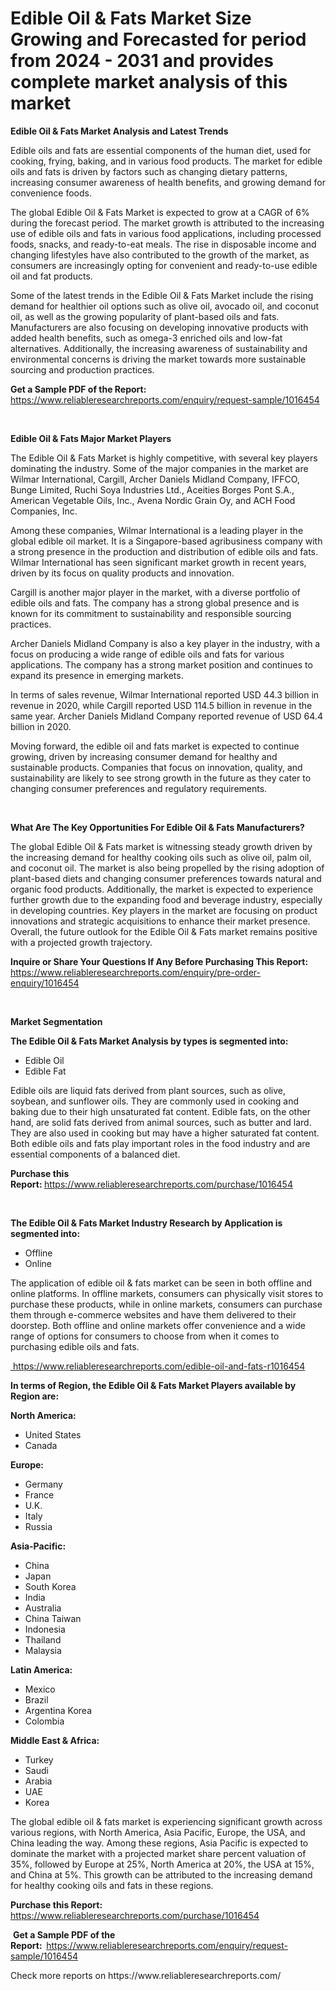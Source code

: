 <p><h1>Edible Oil & Fats Market Size Growing and Forecasted for period from 2024 - 2031 and provides complete market analysis of this market</h1></p><p><strong>Edible Oil & Fats Market Analysis and Latest Trends</strong></p>
<p><p>Edible oils and fats are essential components of the human diet, used for cooking, frying, baking, and in various food products. The market for edible oils and fats is driven by factors such as changing dietary patterns, increasing consumer awareness of health benefits, and growing demand for convenience foods.</p><p>The global Edible Oil & Fats Market is expected to grow at a CAGR of 6% during the forecast period. The market growth is attributed to the increasing use of edible oils and fats in various food applications, including processed foods, snacks, and ready-to-eat meals. The rise in disposable income and changing lifestyles have also contributed to the growth of the market, as consumers are increasingly opting for convenient and ready-to-use edible oil and fat products.</p><p>Some of the latest trends in the Edible Oil & Fats Market include the rising demand for healthier oil options such as olive oil, avocado oil, and coconut oil, as well as the growing popularity of plant-based oils and fats. Manufacturers are also focusing on developing innovative products with added health benefits, such as omega-3 enriched oils and low-fat alternatives. Additionally, the increasing awareness of sustainability and environmental concerns is driving the market towards more sustainable sourcing and production practices.</p></p>
<p><strong>Get a Sample PDF of the Report:&nbsp;</strong> <a href="https://www.reliableresearchreports.com/enquiry/request-sample/1016454">https://www.reliableresearchreports.com/enquiry/request-sample/1016454</a></p>
<p>&nbsp;</p>
<p><strong>Edible Oil & Fats Major Market Players</strong></p>
<p><p>The Edible Oil & Fats Market is highly competitive, with several key players dominating the industry. Some of the major companies in the market are Wilmar International, Cargill, Archer Daniels Midland Company, IFFCO, Bunge Limited, Ruchi Soya Industries Ltd., Aceities Borges Pont S.A., American Vegetable Oils, Inc., Avena Nordic Grain Oy, and ACH Food Companies, Inc.</p><p>Among these companies, Wilmar International is a leading player in the global edible oil market. It is a Singapore-based agribusiness company with a strong presence in the production and distribution of edible oils and fats. Wilmar International has seen significant market growth in recent years, driven by its focus on quality products and innovation.</p><p>Cargill is another major player in the market, with a diverse portfolio of edible oils and fats. The company has a strong global presence and is known for its commitment to sustainability and responsible sourcing practices.</p><p>Archer Daniels Midland Company is also a key player in the industry, with a focus on producing a wide range of edible oils and fats for various applications. The company has a strong market position and continues to expand its presence in emerging markets.</p><p>In terms of sales revenue, Wilmar International reported USD 44.3 billion in revenue in 2020, while Cargill reported USD 114.5 billion in revenue in the same year. Archer Daniels Midland Company reported revenue of USD 64.4 billion in 2020.</p><p>Moving forward, the edible oil and fats market is expected to continue growing, driven by increasing consumer demand for healthy and sustainable products. Companies that focus on innovation, quality, and sustainability are likely to see strong growth in the future as they cater to changing consumer preferences and regulatory requirements.</p></p>
<p>&nbsp;</p>
<p><strong>What Are The Key Opportunities For Edible Oil & Fats Manufacturers?</strong></p>
<p><p>The global Edible Oil & Fats market is witnessing steady growth driven by the increasing demand for healthy cooking oils such as olive oil, palm oil, and coconut oil. The market is also being propelled by the rising adoption of plant-based diets and changing consumer preferences towards natural and organic food products. Additionally, the market is expected to experience further growth due to the expanding food and beverage industry, especially in developing countries. Key players in the market are focusing on product innovations and strategic acquisitions to enhance their market presence. Overall, the future outlook for the Edible Oil & Fats market remains positive with a projected growth trajectory.</p></p>
<p><strong>Inquire or Share Your Questions If Any Before Purchasing This Report:</strong> <a href="https://www.reliableresearchreports.com/enquiry/pre-order-enquiry/1016454">https://www.reliableresearchreports.com/enquiry/pre-order-enquiry/1016454</a></p>
<p>&nbsp;</p>
<p><strong>Market Segmentation</strong></p>
<p><strong>The Edible Oil & Fats Market Analysis by types is segmented into:</strong></p>
<p><ul><li>Edible Oil</li><li>Edible Fat</li></ul></p>
<p><p>Edible oils are liquid fats derived from plant sources, such as olive, soybean, and sunflower oils. They are commonly used in cooking and baking due to their high unsaturated fat content. Edible fats, on the other hand, are solid fats derived from animal sources, such as butter and lard. They are also used in cooking but may have a higher saturated fat content. Both edible oils and fats play important roles in the food industry and are essential components of a balanced diet.</p></p>
<p><strong>Purchase this Report:&nbsp;</strong><a href="https://www.reliableresearchreports.com/purchase/1016454">https://www.reliableresearchreports.com/purchase/1016454</a></p>
<p>&nbsp;</p>
<p><strong>The Edible Oil & Fats Market Industry Research by Application is segmented into:</strong></p>
<p><ul><li>Offline</li><li>Online</li></ul></p>
<p><p>The application of edible oil & fats market can be seen in both offline and online platforms. In offline markets, consumers can physically visit stores to purchase these products, while in online markets, consumers can purchase them through e-commerce websites and have them delivered to their doorstep. Both offline and online markets offer convenience and a wide range of options for consumers to choose from when it comes to purchasing edible oils and fats.</p></p>
<p><a href="https://www.reliableresearchreports.com/edible-oil-and-fats-r1016454">&nbsp;https://www.reliableresearchreports.com/edible-oil-and-fats-r1016454</a></p>
<p><strong>In terms of Region, the Edible Oil & Fats Market Players available by Region are:</strong></p>
<p>
    <p> <strong> North America: </strong>
        <ul>
            <li>United States</li>
            <li>Canada</li>
        </ul>
        </p> 
    <p> <strong> Europe: </strong>
        <ul>
            <li>Germany</li>
            <li>France</li>
            <li>U.K.</li>
            <li>Italy</li>
            <li>Russia</li>
        </ul>
        </p> 
    <p> <strong> Asia-Pacific: </strong>
        <ul>
            <li>China</li>
            <li>Japan</li>
            <li>South Korea</li>
            <li>India</li>
            <li>Australia</li>
            <li>China Taiwan</li>
            <li>Indonesia</li>
            <li>Thailand</li>
            <li>Malaysia</li>
        </ul>
        </p> 
    <p> <strong> Latin America: </strong>
        <ul>
            <li>Mexico</li>
            <li>Brazil</li>
            <li>Argentina Korea</li>
            <li>Colombia</li>
        </ul>
        </p> 
    <p> <strong> Middle East & Africa: </strong>
        <ul>
            <li>Turkey</li>
            <li>Saudi</li>
            <li>Arabia</li>
            <li>UAE</li>
            <li>Korea</li>
        </ul>
    </p>
    </p>
<p><p>The global edible oil & fats market is experiencing significant growth across various regions, with North America, Asia Pacific, Europe, the USA, and China leading the way. Among these regions, Asia Pacific is expected to dominate the market with a projected market share percent valuation of 35%, followed by Europe at 25%, North America at 20%, the USA at 15%, and China at 5%. This growth can be attributed to the increasing demand for healthy cooking oils and fats in these regions.</p></p>
<p><strong>Purchase this Report: </strong><a href="https://www.reliableresearchreports.com/purchase/1016454">https://www.reliableresearchreports.com/purchase/1016454</a></p>
<p>&nbsp;<strong>Get a Sample PDF of the Report:&nbsp;&nbsp;</strong><a href="https://www.reliableresearchreports.com/enquiry/request-sample/1016454">https://www.reliableresearchreports.com/enquiry/request-sample/1016454</a></p>
<p><strong></strong></p>
<p>Check more reports on https://www.reliableresearchreports.com/</p>